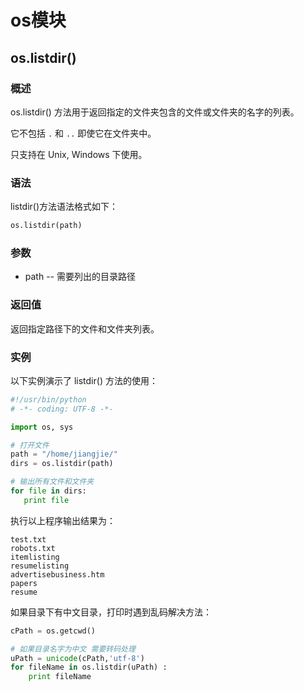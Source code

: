 # os模块

## os.listdir()

### 概述

os.listdir() 方法用于返回指定的文件夹包含的文件或文件夹的名字的列表。

它不包括 `.` 和 `..` 即使它在文件夹中。

只支持在 Unix, Windows 下使用。

### 语法

listdir()方法语法格式如下：
```py
os.listdir(path)
```

### 参数

+ path -- 需要列出的目录路径

### 返回值

返回指定路径下的文件和文件夹列表。

### 实例

以下实例演示了 listdir() 方法的使用：

```py
#!/usr/bin/python
# -*- coding: UTF-8 -*-

import os, sys

# 打开文件
path = "/home/jiangjie/"
dirs = os.listdir(path)

# 输出所有文件和文件夹
for file in dirs:
   print file
```

执行以上程序输出结果为：

    test.txt
    robots.txt
    itemlisting
    resumelisting
    advertisebusiness.htm
    papers
    resume

如果目录下有中文目录，打印时遇到乱码解决方法：
```py
cPath = os.getcwd()

# 如果目录名字为中文 需要转码处理
uPath = unicode(cPath,'utf-8')
for fileName in os.listdir(uPath) :
    print fileName
```
